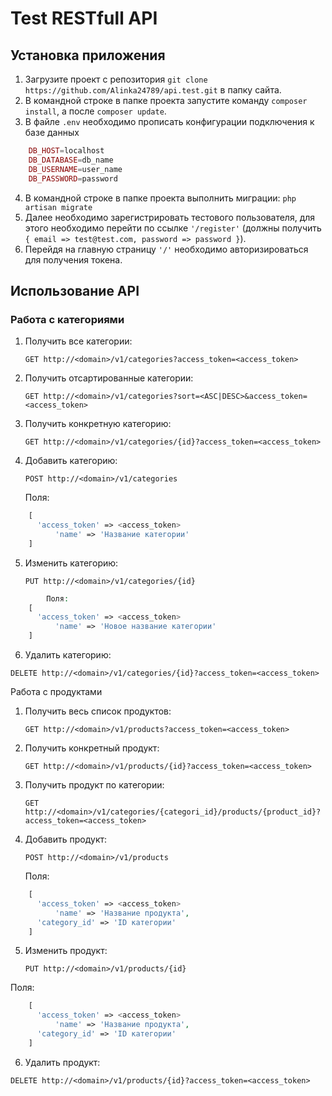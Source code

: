 # Test RESTfull API 
 
## Установка приложения

 1. Загрузите проект с репозитория ```git clone https://github.com/Alinka24789/api.test.git``` в папку сайта.
 2. В командной строке в папке проекта запустите команду ```composer install```, а после ```composer update```.
 3. В файле ```.env``` необходимо прописать конфигурации подключения к базе данных
```php
    DB_HOST=localhost
	DB_DATABASE=db_name
	DB_USERNAME=user_name
	DB_PASSWORD=password
```
	
 4. В командной строке в папке проекта выполнить миграции: ```php artisan migrate```
 5. Далее необходимо зарегистрировать тестового пользователя, для этого необходимо перейти по ссылке ```'/register'``` (должны получить ```{ email => test@test.com, password => password }```).
 6. Перейдя на главную страницу ```'/'``` необходимо авторизироваться для получения токена.

## Использование API

### Работа с категориями

 1. Получить все категории: 

	```GET http://<domain>/v1/categories?access_token=<access_token>```

 2. Получить отсартированные категории:

	```GET http://<domain>/v1/categories?sort=<ASC|DESC>&access_token=<access_token>```

 3. Получить конкретную категорию:

	```GET http://<domain>/v1/categories/{id}?access_token=<access_token>```
	
 4. Добавить категорию:

	```POST http://<domain>/v1/categories```
	
	Поля:
```php
	[
	  'access_token' => <access_token>
          'name' => 'Название категории'
	]
```

 5. Изменить категорию:

	```PUT http://<domain>/v1/categories/{id}```
	
```php
        Поля:
	[
	  'access_token' => <access_token>
          'name' => 'Новое название категории'
	]
```

 6. Удалить категорию: 

  ```DELETE http://<domain>/v1/categories/{id}?access_token=<access_token>```

 Работа с продуктами

 1. Получить весь список продуктов:

 	```GET http://<domain>/v1/products?access_token=<access_token>```

 2. Получить конкретный продукт:

	```GET http://<domain>/v1/products/{id}?access_token=<access_token>```

 3. Получить продукт по категории:

	```GET http://<domain>/v1/categories/{categori_id}/products/{product_id}?access_token=<access_token>```

 4. Добавить продукт: 

    ```POST http://<domain>/v1/products```
	
	Поля:
```php
	[
	  'access_token' => <access_token>
          'name' => 'Название продукта',
	  'category_id' => 'ID категории'
	]
```

 5. Изменить продукт:

	```PUT http://<domain>/v1/products/{id}```

  Поля:
```php
	[
	  'access_token' => <access_token>
          'name' => 'Название продукта',
	  'category_id' => 'ID категории'
	]
```

 6. Удалить продукт: 

 ```DELETE http://<domain>/v1/products/{id}?access_token=<access_token>```
